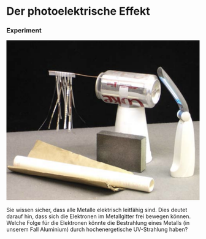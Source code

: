 # Der photoelektrische Effekt

### Experiment

![](<../.gitbook/assets/image (3) (1) (1) (1) (1).png>)



Sie wissen sicher, dass alle Metalle elektrisch leitfähig sind. Dies deutet darauf hin, dass sich die Elektronen im Metallgitter frei bewegen können. Welche Folge für die Elektronen könnte die Bestrahlung eines Metalls (in unserem Fall Aluminium) durch hochenergetische UV-Strahlung haben?
